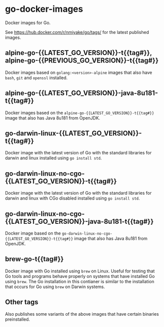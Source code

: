 go-docker-images
================

Docker images for Go.

See https://hub.docker.com/r/nmiyake/go/tags/ for the latest published images.

alpine-go-{{LATEST_GO_VERSION}}-t{{tag#}}, alpine-go-{{PREVIOUS_GO_VERSION}}-t{{tag#}}
--------------------------------------------------------------------------------------
Docker images based on `golang:<version>-alpine` images that also have `bash`, `git` and `openssl` installed.

alpine-go-{{LATEST_GO_VERSION}}-java-8u181-t{{tag#}}
----------------------------------------------------
Docker images based on the `alpine-go-{{LATEST_GO_VERSION}}-t{{tag#}}` image that also has Java 8u181 from OpenJDK.

go-darwin-linux-{{LATEST_GO_VERSION}}-t{{tag#}}
-----------------------------------------------
Docker image with the latest version of Go with the standard libraries for darwin and linux installed using `go install std`.

go-darwin-linux-no-cgo-{{LATEST_GO_VERSION}}-t{{tag#}}
------------------------------------------------------
Docker image with the latest version of Go with the standard libraries for darwin and linux with CGo disabled installed using
`go install std`.

go-darwin-linux-no-cgo-{{LATEST_GO_VERSION}}-java-8u181-t{{tag#}}
-----------------------------------------------------------------
Docker image based on the `go-darwin-linux-no-cgo-{{LATEST_GO_VERSION}}-t{{tag#}}` image that also has Java 8u181 from OpenJDK.

brew-go-t{{tag#}}
-----------------
Docker image with Go installed using `brew` on Linux. Useful for testing that Go tools and programs behave properly on systems
that have installed Go using `brew`. The Go installation in this contianer is similar to the installation that occurs for Go
using `brew` on Darwin systems.

Other tags
----------
Also publishes some variants of the above images that have certain binaries preinstalled.
